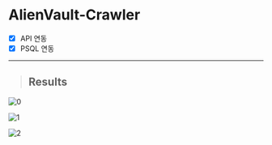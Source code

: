 # AlienVault-Crawler

- [x] API 연동
- [x] PSQL 연동

---

> ## Results

![0](https://user-images.githubusercontent.com/16969364/95675173-2114cd00-0bf0-11eb-91c2-1b1f18a8f550.PNG)

![1](https://user-images.githubusercontent.com/16969364/95675176-25d98100-0bf0-11eb-8954-ef619283d99f.PNG)

![2](https://user-images.githubusercontent.com/16969364/95675174-2540ea80-0bf0-11eb-9700-df919e70b3f3.PNG)

